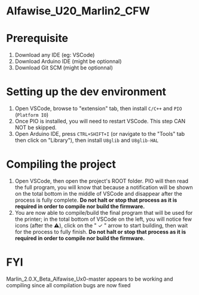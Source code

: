 # Alfawise_U20_Marlin2_CFW

# Prerequisite

1. Download any IDE (eg: VSCode)
2. Download Arduino IDE (might be optionnal)
3. Download Git SCM (might be optionnal)

# Setting up the dev environment

1. Open VSCode, browse to "extension" tab, then install `C/C++` and `PIO` (`Platform IO`)
2. Once PIO is installed, you will need to restart VSCode. This step CAN NOT be skipped.
3. Open Arduino IDE, press `CTRL+SHIFT+I` (or navigate to the "Tools" tab then click on "Library"), then install `U8glib` and `U8glib-HAL`

# Compiling the project

1. Open VSCode, then open the project's ROOT folder. PIO will then read the full program, you will know that because a notification will be shown on the total bottom in the middle of VSCode and disappear after the process is fully complete.
**Do not halt or stop that process as it is required in order to compile nor build the firmware.**
2. You are now able to compile/build the final program that will be used for the printer; in the total bottom of VSCode on the left, you will notice few icons (after the ⚠️), click on the " ✓ " arrow to start building, then wait for the process to fully finish.
**Do not halt or stop that process as it is required in order to compile nor build the firmware.**

# FYI
Marlin_2.0.X_Beta_Alfawise_Ux0-master appears to be working and compiling since all compilation bugs are now fixed